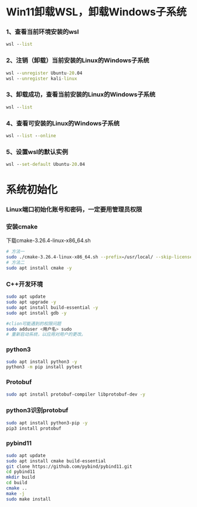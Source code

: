# Win11卸载WSL，卸载Windows子系统

### 1、查看当前环境安装的wsl

```cmd
wsl --list
```



### 2、注销（卸载）当前安装的Linux的Windows子系统

```cmd
wsl --unregister Ubuntu-20.04
wsl --unregister kali-linux
```



### 3、卸载成功，查看当前安装的Linux的Windows子系统

```cmd
wsl --list
```



### 4、查看可安装的Linux的Windows子系统

```cmd
wsl --list --online
```



### 5、设置wsl的默认实例

```cmd
wsl --set-default Ubuntu-20.04
```



# 系统初始化

### Linux端口初始化账号和密码，一定要用管理员权限



### 安装cmake

下载cmake-3.26.4-linux-x86_64.sh

```sh
# 方法一
sudo ./cmake-3.26.4-linux-x86_64.sh --prefix=/usr/local/ --skip-license 
# 方法二
sudo apt install cmake -y
```



### C++开发环境

```sh
sudo apt update
sudo apt upgrade -y
sudo apt install build-essential -y
sudo apt install gdb -y

#clion可能遇到的权限问题
sudo adduser <用户名> sudo
# 重新启动系统，以应用对用户的更改。
```

### python3

```sh
sudo apt install python3 -y
python3 -m pip install pytest
```

### Protobuf

```sh
sudo apt install protobuf-compiler libprotobuf-dev -y
```

### python3识别protobuf

```sh 
sudo apt install python3-pip -y
pip3 install protobuf
```



### pybind11

```sh
sudo apt update
sudo apt install cmake build-essential
git clone https://github.com/pybind/pybind11.git
cd pybind11
mkdir build
cd build
cmake ..
make -j
sudo make install
```








